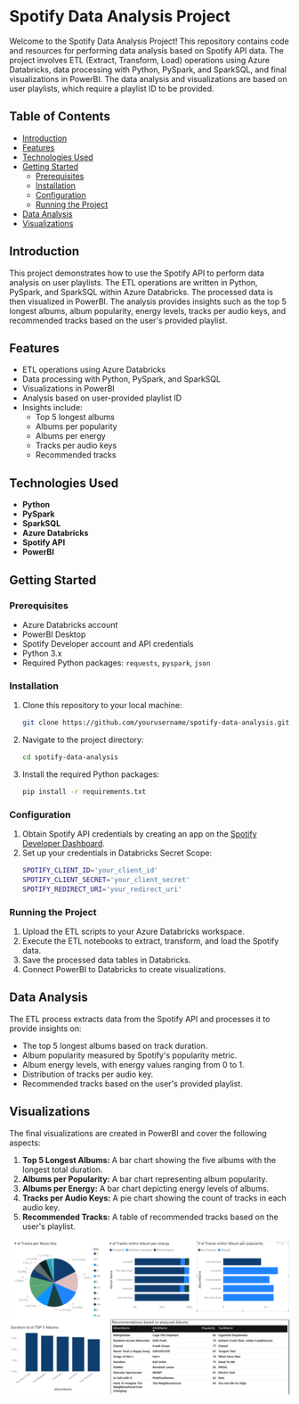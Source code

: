 # Spotify Data Analysis Project

Welcome to the Spotify Data Analysis Project! This repository contains code and resources for performing data analysis based on Spotify API data. The project involves ETL (Extract, Transform, Load) operations using Azure Databricks, data processing with Python, PySpark, and SparkSQL, and final visualizations in PowerBI. The data analysis and visualizations are based on user playlists, which require a playlist ID to be provided.

## Table of Contents

- [Introduction](#introduction)
- [Features](#features)
- [Technologies Used](#technologies-used)
- [Getting Started](#getting-started)
  - [Prerequisites](#prerequisites)
  - [Installation](#installation)
  - [Configuration](#configuration)
  - [Running the Project](#running-the-project)
- [Data Analysis](#data-analysis)
- [Visualizations](#visualizations)

## Introduction

This project demonstrates how to use the Spotify API to perform data analysis on user playlists. The ETL operations are written in Python, PySpark, and SparkSQL within Azure Databricks. The processed data is then visualized in PowerBI. The analysis provides insights such as the top 5 longest albums, album popularity, energy levels, tracks per audio keys, and recommended tracks based on the user's provided playlist.

## Features

- ETL operations using Azure Databricks
- Data processing with Python, PySpark, and SparkSQL
- Visualizations in PowerBI
- Analysis based on user-provided playlist ID
- Insights include:
  - Top 5 longest albums
  - Albums per popularity
  - Albums per energy
  - Tracks per audio keys
  - Recommended tracks

## Technologies Used

- **Python**
- **PySpark**
- **SparkSQL**
- **Azure Databricks**
- **Spotify API**
- **PowerBI**

## Getting Started

### Prerequisites

- Azure Databricks account
- PowerBI Desktop
- Spotify Developer account and API credentials
- Python 3.x
- Required Python packages: `requests`, `pyspark`, `json`

### Installation

1. Clone this repository to your local machine:
    ```sh
    git clone https://github.com/yourusername/spotify-data-analysis.git
    ```

2. Navigate to the project directory:
    ```sh
    cd spotify-data-analysis
    ```

3. Install the required Python packages:
    ```sh
    pip install -r requirements.txt
    ```

### Configuration

1. Obtain Spotify API credentials by creating an app on the [Spotify Developer Dashboard](https://developer.spotify.com/dashboard/).
2. Set up your credentials in Databricks Secret Scope:
    ```sh
    SPOTIFY_CLIENT_ID='your_client_id'
    SPOTIFY_CLIENT_SECRET='your_client_secret'
    SPOTIFY_REDIRECT_URI='your_redirect_uri'
    ```

### Running the Project

1. Upload the ETL scripts to your Azure Databricks workspace.
2. Execute the ETL notebooks to extract, transform, and load the Spotify data.
3. Save the processed data tables in Databricks.
4. Connect PowerBI to Databricks to create visualizations.

## Data Analysis

The ETL process extracts data from the Spotify API and processes it to provide insights on:

- The top 5 longest albums based on track duration.
- Album popularity measured by Spotify's popularity metric.
- Album energy levels, with energy values ranging from 0 to 1.
- Distribution of tracks per audio key.
- Recommended tracks based on the user's provided playlist.

## Visualizations

The final visualizations are created in PowerBI and cover the following aspects:

1. **Top 5 Longest Albums:** A bar chart showing the five albums with the longest total duration.
2. **Albums per Popularity:** A bar chart representing album popularity.
3. **Albums per Energy:** A bar chart depicting energy levels of albums.
4. **Tracks per Audio Keys:** A pie chart showing the count of tracks in each audio key.
5. **Recommended Tracks:** A table of recommended tracks based on the user's playlist.

![assets/PBI-report.png](assets/PBI-report.png)
